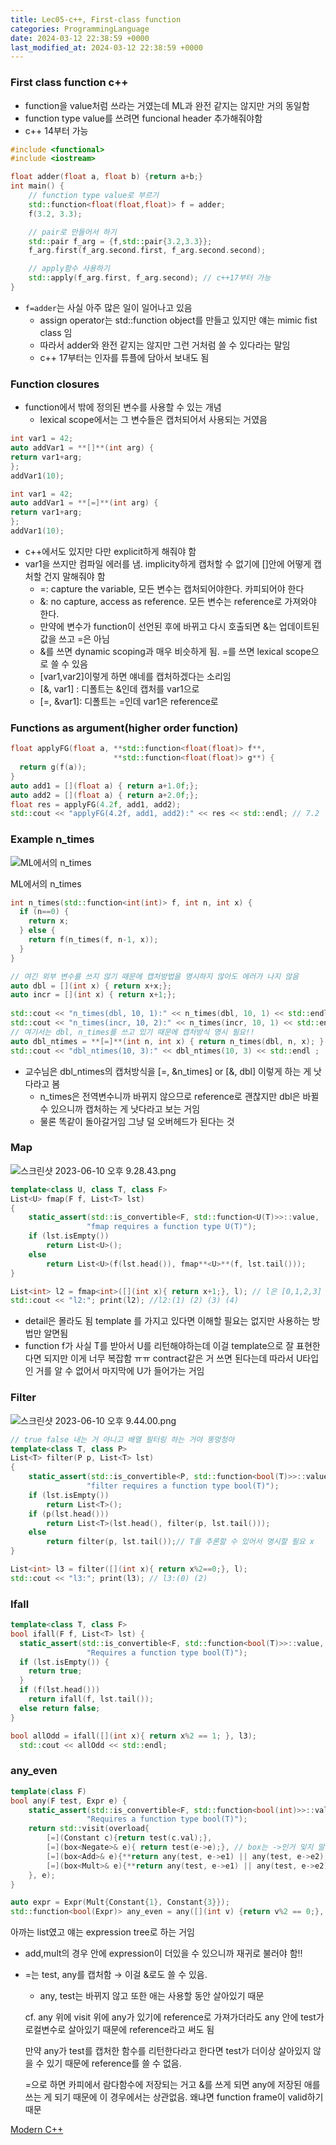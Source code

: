 ```yaml
---
title: Lec05-c++, First-class function
categories: ProgrammingLanguage
date: 2024-03-12 22:38:59 +0000
last_modified_at: 2024-03-12 22:38:59 +0000
---
```


### First class function c++

- function을 value처럼 쓰라는 거였는데 ML과 완전 같지는 않지만 거의 동일함
- function type value를 쓰려면 funcional header 추가해줘야함
- c++ 14부터 가능

```cpp
#include <functional>
#include <iostream>

float adder(float a, float b) {return a+b;}
int main() {
	// function type value로 부르기
	std::function<float(float,float)> f = adder;
	f(3.2, 3.3);

	// pair로 만들어서 하기
	std::pair f_arg = {f,std::pair{3.2,3.3}};
	f_arg.first(f_arg.second.first, f_arg.second.second);

	// apply함수 사용하기
	std::apply(f_arg.first, f_arg.second); // c++17부터 가능
}
```

- `f=adder`는 사실 아주 많은 일이 일어나고 있음
    - assign operator는 std::function object를 만들고 있지만 얘는 mimic fist class 임
    - 따라서 adder와 완전 같지는 않지만 그런 거처럼 쓸 수 있다라는 말임
    - c++ 17부터는 인자를 튜플에 담아서 보내도 됨

### Function closures

- function에서 밖에 정의된 변수를 사용할 수 있는 개념
    - lexical scope에서는 그 변수들은 캡처되어서 사용되는 거였음

```cpp
int var1 = 42;
auto addVar1 = **[]**(int arg) {
return var1+arg;
};
addVar1(10);
```

```cpp
int var1 = 42;
auto addVar1 = **[=]**(int arg) {
return var1+arg;
};
addVar1(10);
```

- c++에서도 있지만 다만 explicit하게 해줘야 함
- var1을 쓰지만 컴파일 에러를 냄. implicity하게 캡처할 수 없기에 []안에 어떻게 캡처할 건지 말해줘야 함
    - =: capture the variable, 모든 변수는 캡처되어야한다. 카피되어야 한다
    - &: no capture, access as reference. 모든 변수는 reference로 가져와야 한다.
    - 만약에 변수가 function이 선언된 후에 바뀌고 다시 호출되면 &는 업데이트된 값을 쓰고 =은 아님
    - &를 쓰면 dynamic scoping과 매우 비슷하게 됨. =를 쓰면 lexical scope으로 쓸 수 있음
    - [var1,var2]이렇게 하면 얘네를 캡처하겠다는 소리임
    - [&, var1] : 디폴트는 &인데 캡처를 var1으로
    - [=, &var1]: 디폴트는 =인데 var1은 reference로

### Functions as argument(higher order function)

```cpp
float applyFG(float a, **std::function<float(float)> f**,
                       **std::function<float(float)> g**) {
  return g(f(a));
}
auto add1 = [](float a) { return a+1.0f;};
auto add2 = [](float a) { return a+2.0f;};
float res = applyFG(4.2f, add1, add2);
std::cout << "applyFG(4.2f, add1, add2):" << res << std::endl; // 7.2
```

### Example n_times

![ML에서의 n_times](Lec05-c++,%20First-class%20function%203034667be9034f9c80d24e24959a101e/%25E1%2584%2589%25E1%2585%25B3%25E1%2584%258F%25E1%2585%25B3%25E1%2584%2585%25E1%2585%25B5%25E1%2586%25AB%25E1%2584%2589%25E1%2585%25A3%25E1%2586%25BA_2023-06-10_%25E1%2584%258B%25E1%2585%25A9%25E1%2584%2592%25E1%2585%25AE_9.23.39.png)

ML에서의 n_times

```cpp
int n_times(std::function<int(int)> f, int n, int x) {
  if (n==0) {
    return x;
  } else {
    return f(n_times(f, n-1, x));
  }
}

// 여긴 외부 변수를 쓰지 않기 때문에 캡처방법을 명시하지 않아도 에러가 나지 않음
auto dbl = [](int x) { return x+x;};
auto incr = [](int x) { return x+1;};
  
std::cout << "n_times(dbl, 10, 1):" << n_times(dbl, 10, 1) << std::endl ;
std::cout << "n_times(incr, 10, 2):" << n_times(incr, 10, 1) << std::endl ;
// 여기서는 dbl, n_times를 쓰고 있기 때문에 캡처방식 명시 필요!!
auto dbl_ntimes = **[=]**(int n, int x) { return n_times(dbl, n, x); };
std::cout << "dbl_ntimes(10, 3):" << dbl_ntimes(10, 3) << std::endl ;
```

- 교수님은 dbl_ntimes의 캡처방식을 [=, &n_times] or [&, dbl] 이렇게 하는 게 낫다라고 봄
    - n_times은 전역변수니까 바뀌지 않으므로 reference로  괜찮지만 dbl은 바뀔 수 있으니까 캡처하는 게 낫다라고 보는 거임
    - 물론 똑같이 돌아갈거임 그냥 덜 오버헤드가 된다는 것

### Map

![스크린샷 2023-06-10 오후 9.28.43.png](Lec05-c++,%20First-class%20function%203034667be9034f9c80d24e24959a101e/%25E1%2584%2589%25E1%2585%25B3%25E1%2584%258F%25E1%2585%25B3%25E1%2584%2585%25E1%2585%25B5%25E1%2586%25AB%25E1%2584%2589%25E1%2585%25A3%25E1%2586%25BA_2023-06-10_%25E1%2584%258B%25E1%2585%25A9%25E1%2584%2592%25E1%2585%25AE_9.28.43.png)

```cpp
template<class U, class T, class F>
List<U> fmap(F f, List<T> lst)
{
    static_assert(std::is_convertible<F, std::function<U(T)>>::value, 
                 "fmap requires a function type U(T)");
    if (lst.isEmpty()) 
        return List<U>();
    else
        return List<U>(f(lst.head()), fmap**<U>**(f, lst.tail()));
}

List<int> l2 = fmap<int>([](int x){ return x+1;}, l); // l은 [0,1,2,3]
std::cout << "l2:"; print(l2); //l2:(1) (2) (3) (4)
```

- detail은 몰라도 됨 template 를 가지고 있다면 이해할 필요는 없지만 사용하는 방법만 알면됨
- function f가 사실 T를 받아서 U를 리턴해야하는데 이걸 template으로 잘 표현한다면 되지만 이게 너무 복잡함 ㅠㅠ contract같은 거 쓰면 된다는데 따라서 U타입인 거를 알 수 없어서 마지막에 U가 들어가는 거임

### Filter

![스크린샷 2023-06-10 오후 9.44.00.png](Lec05-c++,%20First-class%20function%203034667be9034f9c80d24e24959a101e/%25E1%2584%2589%25E1%2585%25B3%25E1%2584%258F%25E1%2585%25B3%25E1%2584%2585%25E1%2585%25B5%25E1%2586%25AB%25E1%2584%2589%25E1%2585%25A3%25E1%2586%25BA_2023-06-10_%25E1%2584%258B%25E1%2585%25A9%25E1%2584%2592%25E1%2585%25AE_9.44.00.png)

```cpp
// true false 내는 거 아니고 배열 필터링 하는 거야 똥멍청아 
template<class T, class P>
List<T> filter(P p, List<T> lst)
{
    static_assert(std::is_convertible<P, std::function<bool(T)>>::value, 
                 "filter requires a function type bool(T)");
    if (lst.isEmpty())
        return List<T>();
    if (p(lst.head()))
        return List<T>(lst.head(), filter(p, lst.tail()));
    else
        return filter(p, lst.tail());// T를 추론할 수 있어서 명시할 필요 x
}

List<int> l3 = filter([](int x){ return x%2==0;}, l);
std::cout << "l3:"; print(l3); // l3:(0) (2)
```

### Ifall

```cpp
template<class T, class F>
bool ifall(F f, List<T> lst) {
  static_assert(std::is_convertible<F, std::function<bool(T)>>::value, 
                 "Requires a function type bool(T)");
  if (lst.isEmpty()) {
    return true;
  } 
  if (f(lst.head()))
    return ifall(f, lst.tail());
  else return false;
}

bool allOdd = ifall([](int x){ return x%2 == 1; }, l3);
  std::cout << allOdd << std::endl;
```

### any_even

```cpp
template(class F)
bool any(F test, Expr e) {
	static_assert(std::is_convertible<F, std::function<bool(int)>>::value, 
                 "Requires a function type bool(T)");
	return std::visit(overload{
		[=](Constant c){return test(c.val);},
		[=](box<Negate>& e){ return test(e->e);}, // box는 ->인거 잊지 말기
		[=](box<Add>& e){**return any(test, e->e1) || any(test, e->e2);**}, **//여기유의**
		[=](box<Mult>& e){**return any(test, e->e1) || any(test, e->e2);**}
	}, e);
}

auto expr = Expr(Mult{Constant{1}, Constant{3}});
std::function<bool(Expr)> any_even = any([](int v) {return v%2 == 0;}, expr);
```

아까는 list였고 얘는 expression tree로 하는 거임

- add,mult의 경우 안에 expression이 더있을 수 있으니까 재귀로 불러야 함!!
- =는 test, any를 캡처함 → 이걸 &로도 쓸 수 있음.
    - any, test는 바뀌지 않고 또한 애는 사용할 동안 살아있기 때문
    
    cf. any 위에 visit 위에 any가 있기에 reference로 가져가더라도 any 안에 test가 로컬변수로 살아있기 때문에 reference라고 써도 됨
    
    만약 any가 test를 캡처한 함수를 리턴한다라고 한다면 test가 더이상 살아있지 않을 수 있기 때문에 reference를 쓸 수 없음. 
    
    =으로 하면 카피에서 람다함수에 저장되는 거고 &를 쓰게 되면 any에 저장된 애를 쓰는 게 되기 때문에 이 경우에서는 상관없음. 왜냐면 function frame이 valid하기 때문
    

[Modern C++](https://www.notion.so/Modern-C-68255570b17d4e8e87d8e22fe77b631f?pvs=21)